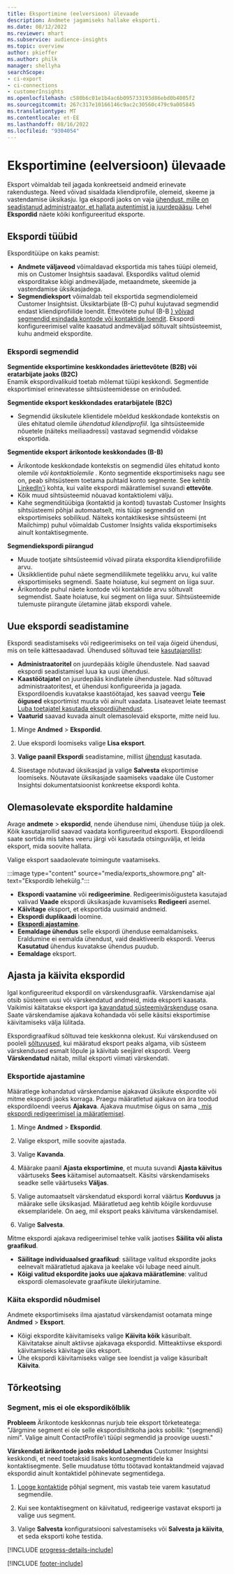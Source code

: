 ```yaml
---
title: Eksportimine (eelversioon) ülevaade
description: Andmete jagamiseks hallake eksporti.
ms.date: 08/12/2022
ms.reviewer: mhart
ms.subservice: audience-insights
ms.topic: overview
author: pkieffer
ms.author: philk
manager: shellyha
searchScope:
- ci-export
- ci-connections
- customerInsights
ms.openlocfilehash: c580b6c01e1b4ac6b095733193d86ebd0b4005f2
ms.sourcegitcommit: 267c317e10166146c9ac2c30560c479c9a005845
ms.translationtype: MT
ms.contentlocale: et-EE
ms.lasthandoff: 08/16/2022
ms.locfileid: "9304054"
---
```

# <a name="exports-preview-overview"></a>Eksportimine (eelversioon) ülevaade

 Eksport võimaldab teil jagada konkreetseid andmeid erinevate rakendustega. Need võivad sisaldada kliendiprofiile, olemeid, skeeme ja vastendamise üksikasju. Iga ekspordi jaoks on vaja [ühendust, mille on seadistanud administraator, et hallata autentimist ja juurdepääsu](connections.md). Lehel **Ekspordid** näete kõiki konfigureeritud eksporte.

## <a name="export-types"></a>Ekspordi tüübid

Eksporditüüpe on kaks peamist:  

- **Andmete väljaveod** võimaldavad eksportida mis tahes tüüpi olemeid, mis on Customer Insightsis saadaval. Ekspordiks valitud olemid eksporditakse kõigi andmeväljade, metaandmete, skeemide ja vastendamise üksikasjadega.
- **Segmendieksport** võimaldab teil eksportida segmendiolemeid Customer Insightsist. Üksiktarbijate (B-C) puhul kujutavad segmendid endast kliendiprofiilide loendit. Ettevõtete puhul (B-B [) võivad segmendid esindada kontode või kontaktide loendit](segment-builder.md#create-a-new-segment-with-segment-builder). Ekspordi konfigureerimisel valite kaasatud andmeväljad sõltuvalt sihtsüsteemist, kuhu andmeid ekspordite.

### <a name="export-segments"></a>Ekspordi segmendid

**Segmentide eksportimine keskkondades äriettevõtete (B2B) või eratarbijate jaoks (B2C)**  
Enamik ekspordivalikuid toetab mõlemat tüüpi keskkondi. Segmentide eksportimisel erinevatesse sihtsüsteemidesse on erinõuded. 

**Segmentide eksport keskkondades eratarbijatele (B2C)**  
- Segmendid üksikutele klientidele mõeldud keskkondade kontekstis on üles ehitatud olemile *ühendatud kliendiprofiil*. Iga sihtsüsteemide nõuetele (näiteks meiliaadressi) vastavad segmendid võidakse eksportida.

**Segmentide eksport ärikontode keskkondades (B-B)**  
- Ärikontode keskkondade kontekstis on segmendid üles ehitatud konto olemile *või kontaktiolemile* *.* Konto segmentide eksportimiseks nagu see on, peab sihtsüsteem toetama puhtaid konto segmente. See kehtib [LinkedIn'i](export-linkedin-ads.md) kohta, kui valite ekspordi määratlemisel suvandi **ettevõte**.
- Kõik muud sihtsüsteemid nõuavad kontaktiolemi välju.
- Kahe segmenditüübiga (kontaktid ja kontod) tuvastab Customer Insights sihtsüsteemi põhjal automaatselt, mis tüüpi segmendid on eksportimiseks sobilikud. Näiteks kontaktikeskse sihtsüsteemi (nt Mailchimp) puhul võimaldab Customer Insights valida eksportimiseks ainult kontaktisegmente.

**Segmendiekspordi piirangud**  
- Muude tootjate sihtsüsteemid võivad piirata ekspordita kliendiprofiilide arvu. 
- Üksikklientide puhul näete segmendiliikmete tegelikku arvu, kui valite eksportimiseks segmendi. Saate hoiatuse, kui segment on liiga suur. 
- Ärikontode puhul näete kontode või kontaktide arvu sõltuvalt segmendist. Saate hoiatuse, kui segment on liiga suur. Sihtsüsteemide tulemuste piirangute ületamine jätab ekspordi vahele.

## <a name="set-up-a-new-export"></a>Uue ekspordi seadistamine

Ekspordi seadistamiseks või redigeerimiseks on teil vaja õigeid ühendusi, mis on teile kättesaadavad. Ühendused sõltuvad teie [kasutajarollist](permissions.md):
- **Administraatoritel** on juurdepääs kõigile ühendustele. Nad saavad ekspordi seadistamisel luua ka uusi ühendusi.
- **Kaastöötajatel** on juurdepääs kindlatele ühendustele. Nad sõltuvad administraatoritest, et ühendusi konfigureerida ja jagada. Ekspordiloendis kuvatakse kaastöötajad, kes saavad veergu **Teie õigused** eksportimist muuta või ainult vaadata. Lisateavet leiate teemast [Luba toetajatel kasutada ekspordiühendust](connections.md#allow-contributors-to-use-a-connection-for-exports).
- **Vaaturid** saavad kuvada ainult olemasolevaid eksporte, mitte neid luu.

1. Minge **Andmed** > **Ekspordid**.

1. Uue ekspordi loomiseks valige **Lisa eksport**.

1. **Valige paanil Ekspordi** seadistamine, millist [ühendust](connections.md) kasutada.

1. Sisestage nõutavad üksikasjad ja valige **Salvesta** eksportimise loomiseks. Nõutavate üksikasjade saamiseks vaadake üle Customer Insightsi dokumentatsioonist konkreetse ekspordi kohta.

## <a name="manage-existing-exports"></a>Olemasolevate ekspordite haldamine

Avage **andmete** > **ekspordid**, nende ühenduse nimi, ühenduse tüüp ja olek. Kõik kasutajarollid saavad vaadata konfigureeritud eksporti. Ekspordiloendi saate sortida mis tahes veeru järgi või kasutada otsinguvälja, et leida eksport, mida soovite hallata.

Valige eksport saadaolevate toimingute vaatamiseks.

:::image type="content" source="media/exports_showmore.png" alt-text="Ekspordib lehekülg.":::

- **Ekspordi vaatamine** või **redigeerimine**. Redigeerimisõigusteta kasutajad valivad **Vaade** ekspordi üksikasjade kuvamiseks **Redigeeri** asemel.
- **Käivitage** eksport, et eksportida uusimaid andmeid.
- **Ekspordi duplikaadi** loomine.
- **[Ekspordi ajastamine](#schedule-and-run-exports)**.
- **Eemaldage ühendus** selle ekspordi ühenduse eemaldamiseks. Eraldumine ei eemalda ühendust, vaid deaktiveerib ekspordi. Veerus **Kasutatud** ühendus kuvatakse ühendus puudub.
- **Eemaldage** eksport.

## <a name="schedule-and-run-exports"></a>Ajasta ja käivita ekspordid

Igal konfigureeritud ekspordil on värskendusgraafik. Värskendamise ajal otsib süsteem uusi või värskendatud andmeid, mida eksporti kaasata. Vaikimisi käitatakse eksport iga [kavandatud süsteemivärskenduse](schedule-refresh.md) osana. Saate värskendamise ajakava kohandada või selle käsitsi eksportimise käivitamiseks välja lülitada.

Ekspordigraafikud sõltuvad teie keskkonna olekust. Kui värskendused on pooleli [sõltuvused](system.md#refresh-processes), kui määratud eksport peaks algama, viib süsteem värskendused esmalt lõpule ja käivitab seejärel ekspordi. Veerg **Värskendatud** näitab, millal eksporti viimati värskendati.

### <a name="schedule-exports"></a>Eksportide ajastamine

Määratlege kohandatud värskendamise ajakavad üksikute ekspordite või mitme ekspordi jaoks korraga. Praegu määratletud ajakava on ära toodud ekspordiloendi veerus **Ajakava**. Ajakava muutmise õigus on sama [, mis ekspordi redigeerimisel ja määratlemisel](export-destinations.md#set-up-a-new-export).

1. Minge **Andmed** > **Ekspordid**.

1. Valige eksport, mille soovite ajastada.

1. Valige **Kavanda**.

1. Määrake paanil **Ajasta eksportimine**, et muuta suvandi **Ajasta käivitus** väärtuseks **Sees** käitamisel automaatselt. Käsitsi värskendamiseks seadke selle väärtuseks **Väljas**.

1. Valige automaatselt värskendatud ekspordi korral väärtus **Korduvus** ja määrake selle üksikasjad. Määratletud aeg kehtib kõigile korduvuse eksemplaridele. On aeg, mil eksport peaks käivituma värskendamisel.

1. Valige **Salvesta**.

Mitme ekspordi ajakava redigeerimisel tehke valik jaotises **Säilita või alista graafikud**.

- **Säilitage individuaalsed graafikud**: säilitage valitud ekspordite jaoks eelnevalt määratletud ajakava ja keelake või lubage need ainult.
- **Kõigi valitud ekspordite jaoks uue ajakava määratlemine**: valitud ekspordi olemasolevate graafikute ülekirjutamine.

### <a name="run-exports-on-demand"></a>Käita ekspordid nõudmisel

Andmete eksportimiseks ilma ajastatud värskendamist ootamata minge **Andmed** > **Eksport**.

- Kõigi ekspordite käivitamiseks valige **Käivita kõik** käsuribalt. Käivitatakse ainult aktiivse ajakavaga ekspordid. Mitteaktiivse ekspordi käivitamiseks käivitage üks eksport.
- Ühe ekspordi käivitamiseks valige see loendist ja valige käsuribalt **Käivita**.

## <a name="troubleshooting"></a>Tõrkeotsing

### <a name="segment-not-eligible-for-export"></a>Segment, mis ei ole ekspordikõlblik

**Probleem** Ärikontode keskkonnas nurjub teie eksport tõrketeatega: "Järgmine segment ei ole selle ekspordisihtkoha jaoks sobilik: "{segmendi} nimi". Valige ainult ContactProfile’i tüüpi segmendid ja proovige uuesti."

**Värskendati ärikontode jaoks mõeldud Lahendus** Customer Insightsi keskkondi, et need toetaksid lisaks kontosegmentidele ka kontaktisegmente. Selle muudatuse tõttu töötavad kontaktandmeid vajavad ekspordid ainult kontaktidel põhinevate segmentidega.

1. [Looge kontaktide](segment-builder.md) põhjal segment, mis vastab teie varem kasutatud segmendile.

1. Kui see kontaktisegment on käivitatud, redigeerige vastavat eksporti ja valige uus segment.

1. Valige **Salvesta** konfiguratsiooni salvestamiseks või **Salvesta ja käivita**, et seda eksporti kohe testida.

[!INCLUDE [progress-details-include](includes/progress-details-pane.md)]


[!INCLUDE [footer-include](includes/footer-banner.md)]
